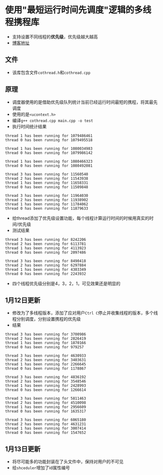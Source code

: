 # 使用"最短运行时间先调度"逻辑的多线程携程库
- 支持设置不同线程的**优先级**，优先级越大越高
- [博客地址](https://frankzjz219.github.io/2024/01/11/%E6%90%BA%E7%A8%8B%E5%BA%93%E5%AE%9E%E7%8E%B0%EF%BC%88%E4%B8%80%EF%BC%89/)
## 文件
- 该库包含文件`cothread.h`和`cothread.cpp`
## 原理
- 调度器使用的是借助优先级队列统计当前已经运行时间最短的携程，将其最先调度
- 使用的是`<ucontext.h>`
- 编译`g++ cothread.cpp main.cpp -o test`
- 执行时间统计结果
```shell
thread 1 has been running for 1079486461
thread 0 has been running for 1079495518

thread 1 has been running for 1080034983
thread 0 has been running for 1079986142

thread 1 has been running for 1080466323
thread 0 has been running for 1080492081
```
```shell
thread 3 has been running for 11560540
thread 2 has been running for 11543938
thread 1 has been running for 11658331
thread 0 has been running for 11509848

thread 3 has been running for 11964030
thread 2 has been running for 11938902
thread 1 has been running for 11784062
thread 0 has been running for 11879633
```
- 给thread添加了优先级设置功能，每个线程计算运行时间的时候用真实的时间/优先级
- 测试结果
```shell
thread 3 has been running for 8242206
thread 2 has been running for 6113781
thread 1 has been running for 4113923
thread 0 has been running for 2097486

thread 3 has been running for 8490418
thread 2 has been running for 6297884
thread 1 has been running for 4303349
thread 0 has been running for 2243932
```
- 四个线程优先级分别是4，3，2，1，可见效果还是明显的
## 1月12日更新
- 修改为了多线程版本，添加了应对用户`Ctrl C`停止并收集线程的版本，多个线程分别调度，分别设置携程的优先级
- 结果
```shell
thread 3 has been running for 3700986
thread 2 has been running for 2826419
thread 1 has been running for 1870166
thread 0 has been running for 979257

thread 3 has been running for 4630933
thread 2 has been running for 3403631
thread 1 has been running for 2266645
thread 0 has been running for 1178867

thread 3 has been running for 4836192
thread 2 has been running for 3548546
thread 1 has been running for 2428993
thread 0 has been running for 1266614

thread 3 has been running for 5811463
thread 2 has been running for 4510098
thread 1 has been running for 2956609
thread 0 has been running for 1635317

thread 3 has been running for 6065180
thread 2 has been running for 4631231
thread 1 has been running for 3007414
thread 0 has been running for 1547652
```
## 1月13日更新
- 将尽可能多的功能封装在了头文件中，保持对用户的不可见
- 给`shceduler`增加了id属性编号